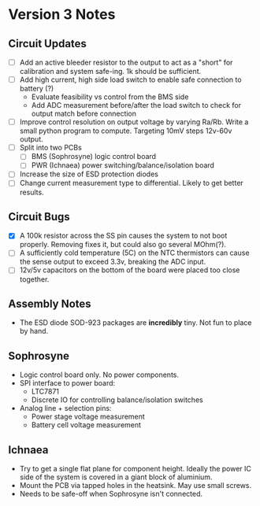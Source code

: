 # Version 3 Notes

## Circuit Updates

- [ ] Add an active bleeder resistor to the output to act as a "short" for calibration and system safe-ing. 1k should be sufficient.
- [ ] Add high current, high side load switch to enable safe connection to battery (?)
  - Evaluate feasibility vs control from the BMS side
  - Add ADC measurement before/after the load switch to check for output match before connection
- [ ] Improve control resolution on output voltage by varying Ra/Rb. Write a small python program to compute. Targeting 10mV steps 12v-60v output.
- [ ] Split into two PCBs
  - [ ] BMS (Sophrosyne) logic control board
  - [ ] PWR (Ichnaea) power switching/balance/isolation board
- [ ] Increase the size of ESD protection diodes
- [ ] Change current measurement type to differential. Likely to get better results.

## Circuit Bugs

- [x] A 100k resistor across the SS pin causes the system to not boot properly. Removing fixes it, but could also go several MOhm(?).
- [ ] A sufficiently cold temperature (5C) on the NTC thermistors can cause the sense output to exceed 3.3v, breaking the ADC input.
- [ ] 12v/5v capacitors on the bottom of the board were placed too close together.

## Assembly Notes

- The ESD diode SOD-923 packages are **incredibly** tiny. Not fun to place by hand.


## Sophrosyne
- Logic control board only. No power components.
- SPI interface to power board:
  - LTC7871
  - Discrete IO for controlling balance/isolation switches
- Analog line + selection pins:
  - Power stage voltage measurement
  - Battery cell voltage measurement

## Ichnaea
- Try to get a single flat plane for component height. Ideally the power IC side of the system is covered in a giant block of aluminium.
- Mount the PCB via tapped holes in the heatsink. May use small screws.
- Needs to be safe-off when Sophrosyne isn't connected.

